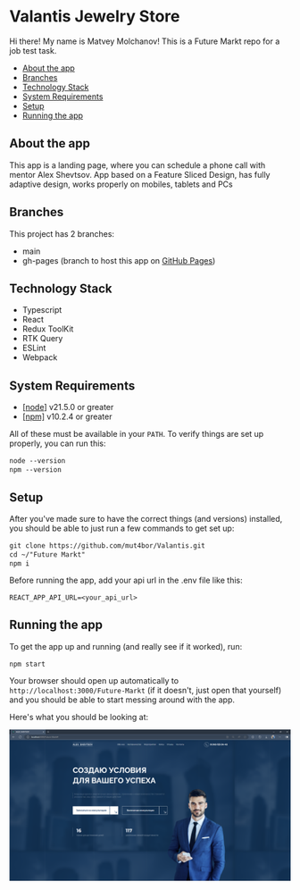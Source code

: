 # Valantis Jewelry Store

Hi there! My name is Matvey Molchanov! This is a Future Markt repo for a job test task.

- [About the app](#about-the-app)
- [Branches](#branches)
- [Technology Stack](#technology-stack)
- [System Requirements](#system-requirements)
- [Setup](#setup)
- [Running the app](#running-the-app)

## About the app

This app is a landing page, where you can schedule a phone call with mentor Alex Shevtsov.
App based on a Feature Sliced Design, has fully adaptive design, works properly on mobiles, tablets and PCs

## Branches

This project has 2 branches:

- main
- gh-pages (branch to host this app on [GitHub Pages](https://pages.github.com/))

## Technology Stack

- Typescript
- React
- Redux ToolKit
- RTK Query
- ESLint
- Webpack

## System Requirements

- [[node]](https://nodejs.org/en) v21.5.0 or greater
- [[npm]](https://www.npmjs.com/) v10.2.4 or greater

All of these must be available in your `PATH`. To verify things are set up
properly, you can run this:

```
node --version
npm --version
```

## Setup

After you've made sure to have the correct things (and versions) installed, you
should be able to just run a few commands to get set up:

```
git clone https://github.com/mut4bor/Valantis.git
cd ~/"Future Markt"
npm i
```

Before running the app, add your api url in the .env file like this:

```
REACT_APP_API_URL=<your_api_url>
```

## Running the app

To get the app up and running (and really see if it worked), run:

```shell
npm start
```

Your browser should open up automatically to
`http://localhost:3000/Future-Markt` (if it doesn't, just open that yourself) and you should
be able to start messing around with the app.

Here's what you should be looking at:

<img src="docs/screenshot.png" alt="App Screenshot" title="App Screenshot" width="700" />
